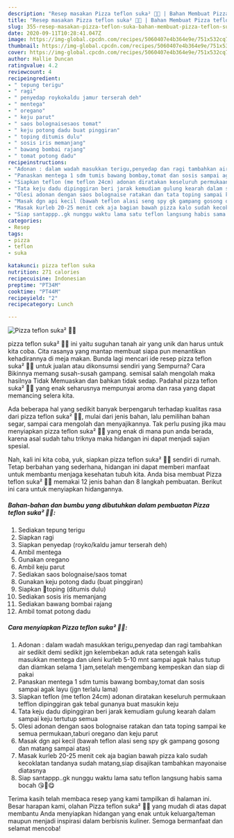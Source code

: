 ```yaml
---
description: "Resep masakan Pizza teflon suka² 🍕😋 | Bahan Membuat Pizza teflon suka² 🍕😋 Yang Sempurna"
title: "Resep masakan Pizza teflon suka² 🍕😋 | Bahan Membuat Pizza teflon suka² 🍕😋 Yang Sempurna"
slug: 355-resep-masakan-pizza-teflon-suka-bahan-membuat-pizza-teflon-suka-yang-sempurna
date: 2020-09-11T10:28:41.047Z
image: https://img-global.cpcdn.com/recipes/5060407e4b364e9e/751x532cq70/pizza-teflon-suka-🍕😋-foto-resep-utama.jpg
thumbnail: https://img-global.cpcdn.com/recipes/5060407e4b364e9e/751x532cq70/pizza-teflon-suka-🍕😋-foto-resep-utama.jpg
cover: https://img-global.cpcdn.com/recipes/5060407e4b364e9e/751x532cq70/pizza-teflon-suka-🍕😋-foto-resep-utama.jpg
author: Hallie Duncan
ratingvalue: 4.2
reviewcount: 4
recipeingredient:
- " tepung terigu"
- " ragi"
- " penyedap roykokaldu jamur terserah deh"
- " mentega"
- " oregano"
- " keju parut"
- " saos bolognaisesaos tomat"
- " keju potong dadu buat pinggiran"
- " toping ditumis dulu"
- " sosis iris memanjang"
- " bawang bombai rajang"
- " tomat potong dadu"
recipeinstructions:
- "Adonan : dalam wadah masukkan terigu,penyedap dan ragi tambahkan air sedikit demi sedikit jgn kelembekan aduk rata setengah kalis masukkan mentega dan uleni kurleb 5-10 mnt sampai agak halus tutup dan diamkan selama 1 jam,setelah mengembang kempeskan dan siap di pakai"
- "Panaskan mentega 1 sdm tumis bawang bombay,tomat dan sosis sampai agak layu (jgn terlalu lama)"
- "Siapkan teflon (me teflon 24cm) adonan diratakan keseluruh permukaan tefflon dipinggiran gak tebal gunanya buat masukin keju"
- "Tata keju dadu dipinggiran beri jarak kemudiam gulung kearah dalam sampai keju tertutup semua"
- "Olesi adonan dengan saos bolognaise ratakan dan tata toping sampai ke semua permukaan,taburi oregano dan keju parut"
- "Masak dgn api kecil (bawah teflon alasi seng spy gk gampang gosong dan matang sampai atas)"
- "Masak kurleb 20-25 menit cek aja bagian bawah pizza kalo sudah kecoklatan tandanya sudah matang,siap disajikan tambahkan mayonaise diatasnya"
- "Siap santappp..gk nunggu waktu lama satu teflon langsung habis sama bocah 😘🍕😋"
categories:
- Resep
tags:
- pizza
- teflon
- suka

katakunci: pizza teflon suka 
nutrition: 271 calories
recipecuisine: Indonesian
preptime: "PT34M"
cooktime: "PT44M"
recipeyield: "2"
recipecategory: Lunch

---
```



![Pizza teflon suka² 🍕😋](https://img-global.cpcdn.com/recipes/5060407e4b364e9e/751x532cq70/pizza-teflon-suka-🍕😋-foto-resep-utama.jpg)


pizza teflon suka² 🍕😋 ini yaitu suguhan tanah air yang unik dan harus untuk kita coba. Cita rasanya yang mantap membuat siapa pun menantikan kehadirannya di meja makan.
Bunda lagi mencari ide resep pizza teflon suka² 🍕😋 untuk jualan atau dikonsumsi sendiri yang Sempurna? Cara Bikinnya memang susah-susah gampang. semisal salah mengolah maka hasilnya Tidak Memuaskan dan bahkan tidak sedap. Padahal pizza teflon suka² 🍕😋 yang enak seharusnya mempunyai aroma dan rasa yang dapat memancing selera kita.

Ada beberapa hal yang sedikit banyak berpengaruh terhadap kualitas rasa dari pizza teflon suka² 🍕😋, mulai dari jenis bahan, lalu pemilihan bahan segar, sampai cara mengolah dan menyajikannya. Tak perlu pusing jika mau menyiapkan pizza teflon suka² 🍕😋 yang enak di mana pun anda berada, karena asal sudah tahu triknya maka hidangan ini dapat menjadi sajian spesial.




Nah, kali ini kita coba, yuk, siapkan pizza teflon suka² 🍕😋 sendiri di rumah. Tetap berbahan yang sederhana, hidangan ini dapat memberi manfaat untuk membantu menjaga kesehatan tubuh kita. Anda bisa membuat Pizza teflon suka² 🍕😋 memakai 12 jenis bahan dan 8 langkah pembuatan. Berikut ini cara untuk menyiapkan hidangannya.

<!--inarticleads1-->

##### Bahan-bahan dan bumbu yang dibutuhkan dalam pembuatan Pizza teflon suka² 🍕😋:

1. Sediakan  tepung terigu
1. Siapkan  ragi
1. Siapkan  penyedap (royko/kaldu jamur terserah deh)
1. Ambil  mentega
1. Gunakan  oregano
1. Ambil  keju parut
1. Sediakan  saos bolognaise/saos tomat
1. Gunakan  keju potong dadu (buat pinggiran)
1. Siapkan  🌭toping (ditumis dulu)
1. Sediakan  sosis iris memanjang
1. Sediakan  bawang bombai rajang
1. Ambil  tomat potong dadu




<!--inarticleads2-->

##### Cara menyiapkan Pizza teflon suka² 🍕😋:

1. Adonan : dalam wadah masukkan terigu,penyedap dan ragi tambahkan air sedikit demi sedikit jgn kelembekan aduk rata setengah kalis masukkan mentega dan uleni kurleb 5-10 mnt sampai agak halus tutup dan diamkan selama 1 jam,setelah mengembang kempeskan dan siap di pakai
1. Panaskan mentega 1 sdm tumis bawang bombay,tomat dan sosis sampai agak layu (jgn terlalu lama)
1. Siapkan teflon (me teflon 24cm) adonan diratakan keseluruh permukaan tefflon dipinggiran gak tebal gunanya buat masukin keju
1. Tata keju dadu dipinggiran beri jarak kemudiam gulung kearah dalam sampai keju tertutup semua
1. Olesi adonan dengan saos bolognaise ratakan dan tata toping sampai ke semua permukaan,taburi oregano dan keju parut
1. Masak dgn api kecil (bawah teflon alasi seng spy gk gampang gosong dan matang sampai atas)
1. Masak kurleb 20-25 menit cek aja bagian bawah pizza kalo sudah kecoklatan tandanya sudah matang,siap disajikan tambahkan mayonaise diatasnya
1. Siap santappp..gk nunggu waktu lama satu teflon langsung habis sama bocah 😘🍕😋




Terima kasih telah membaca resep yang kami tampilkan di halaman ini. Besar harapan kami, olahan Pizza teflon suka² 🍕😋 yang mudah di atas dapat membantu Anda menyiapkan hidangan yang enak untuk keluarga/teman maupun menjadi inspirasi dalam berbisnis kuliner. Semoga bermanfaat dan selamat mencoba!
